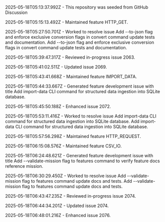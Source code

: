 2025-05-18T05:13:37.992Z - This repository was seeded from GitHub Discussion 

2025-05-18T05:15:13.492Z - Maintained feature HTTP_GET.

2025-05-18T05:27:50.701Z - Worked to resolve issue Add --to-json flag and enforce exclusive conversion flags in convert command update tests and documentation. Add --to-json flag and enforce exclusive conversion flags in convert command update tests and documentation.

2025-05-18T05:39:47.317Z - Reviewed in-progress issue 2063.

2025-05-18T05:41:02.511Z - Updated issue 2069.

2025-05-18T05:43:41.668Z - Maintained feature IMPORT_DATA.

2025-05-18T05:44:33.667Z - Generated feature development issue with title Add import-data CLI command for structured data ingestion into SQLite database.

2025-05-18T05:45:50.188Z - Enhanced issue 2072.

2025-05-18T05:53:11.416Z - Worked to resolve issue Add import-data CLI command for structured data ingestion into SQLite database. Add import-data CLI command for structured data ingestion into SQLite database.

2025-05-18T05:57:56.298Z - Maintained feature HTTP_REQUEST.

2025-05-18T06:15:08.576Z - Maintained feature CSV_IO.

2025-05-18T06:24:48.621Z - Generated feature development issue with title Add --validate-mission flag to features command to verify feature docs reference mission.

2025-05-18T06:30:29.450Z - Worked to resolve issue Add --validate-mission flag to features command update docs and tests. Add --validate-mission flag to features command update docs and tests.

2025-05-18T06:43:47.235Z - Reviewed in-progress issue 2074.

2025-05-18T06:44:34.201Z - Updated issue 2074.

2025-05-18T06:48:01.216Z - Enhanced issue 2076.

